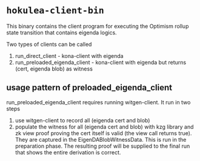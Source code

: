 # `hokulea-client-bin`

This binary contains the client program for executing the Optimism rollup state transition that contains eigenda logics.

Two types of clients can be called
1. run_direct_client - kona-client with eigenda
2. run_preloaded_eigenda_client - kona-client with eigenda but returns (cert, eigenda blob) as witness

## usage pattern of preloaded_eigenda_client
run_preloaded_eigenda_client requires running witgen-client. It run in two steps
1. use witgen-client to record all (eigenda cert and blob)
2. populate the witness for all (eigenda cert and blob) with kzg library and zk view proof proving the cert itself is valid (the view call returns true). They are captured in the EigenDABlobWitnessData. This is run in the preparation phase. The resulting proof will be supplied to the final run that shows the entire derivation is correct.

